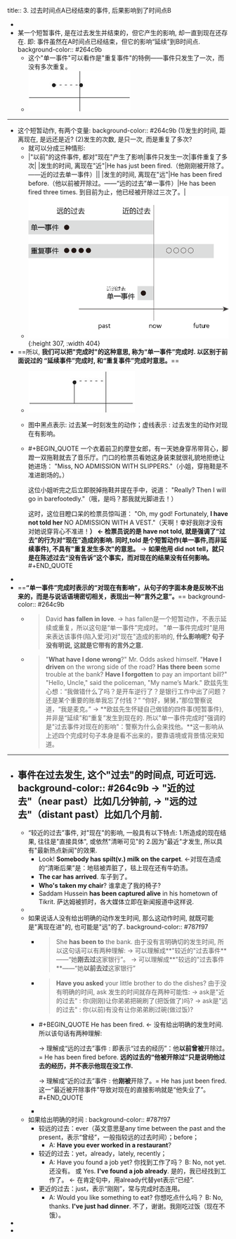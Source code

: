 title:: 3. 过去时间点A已经结束的事件, 后果影响到了时间点B

-
- 某一个短暂事件, 是在过去发生并结束的，但它产生的影响, 却一直到现在还存在. 即: 事件虽然在A时间点已经结束，但它的影响“延续”到B时间点.
  background-color:: #264c9b
	- 这个"单一事件"可以看作是"重复事件"的特例——事件只发生了一次，而没有多次重复。
	- ![张满胜eng 24-3.jpg](../assets/张满胜eng_24-3_1644989353418_0.jpg)
- ---
- 这个短暂动作, 有两个变量:
  background-color:: #264c9b
  (1)发生的时间, 距离现在, 是远还是近? 
  (2)发生的次数, 是只一次, 而是重复了多次?
	- 就可以分成三种情形:
	- |"以前"的这件事件, 都对"现在"产生了影响|事件只发生一次|事件重复了多次|
	  |发生的时间, 离现在"近"|He has just been fired.（他刚刚被开除了。——近的过去单一事件）||
	  |发生的时间, 离现在"远"|He has been fired before.（他以前被开除过。——“远的过去”单一事件）|He has been fired three times. 到目前为止，他已经被开除过三次了。|
	- ![image.png](../assets/image_1645064056218_0.png){:height 307, :width 404}
- ==所以, **我们可以把"完成时"的这种意思, 称为“单一事件”完成时. 以区别于前面说过的 “延续事件”完成时, 和“重复事件”完成时意思。**==
	- ![张满胜eng 28.jpg](../assets/张满胜eng_28_1645064296605_0.jpg)
	- 图中黑点表示: 过去某一时刻发生的动作；虚线表示 : 过去发生的动作对现在有影响。
	- #+BEGIN_QUOTE
	  一个衣着前卫的摩登女郎，有一天她身穿吊带背心，脚蹬一双拖鞋就去了音乐厅。门口的检票员看她这身装束就很礼貌地拒绝让她进场：
	  "Miss, NO ADMISSION WITH SLIPPERS."（小姐，穿拖鞋是不准进剧场的。）
	  
	  这位小姐听完之后立即脱掉拖鞋并提在手中，说道：
	  "Really? Then I will go in barefootedly."（哦，是吗？那我就光脚进去！）
	  
	  这时，这位目瞪口呆的检票员惊叫道：
	  "Oh, my god! Fortunately, **I have not told her** NO ADMISSION WITH A VEST."（天啊！幸好我刚才没有对她说穿背心不准进！**） <- 检票员说的是 have not told, 就是强调了“过去”的行为对“现在”造成的影响. 同时,told 是个短暂动作(单一事件,而非延续事件), 不具有"重复发生多次"的意思。**
	  → **如果他用 did not tell，就只是在陈述过去“没有告诉”这个事实，而对现在的结果没有任何影响。**
	  #+END_QUOTE
-
- ==**“单一事件”完成时表示的“对现在有影响”，从句子的字面本身是反映不出来的，而是与说话语境密切相关，表现出一种“言外之意”。**==
  background-color:: #264c9b
	- > David **has fallen in love**.
	  -> has fallen是一个短暂动作，不表示延续或重复，所以这句是“单一事件”完成时。
	  "单一事件完成时"是用来表达该事件(陷入爱河)对"现在"造成的影响的, **什么影响呢? 句子没有明说, 这就是它带有的言外之意.**
	- > "**What have I done wrong**?" Mr. Odds asked himself. "**Have I driven** on the wrong side of the road? **Has there been** some trouble at the bank? **Have I forgotten** to pay an important bill?"
	  "Hello, Uncle," said the policeman, "My name’s Mark."
	  欧兹先生心想：“我做错什么了吗？是开车逆行了？是银行工作中出了问题？还是某个重要的账单我忘了付钱？”
	  “你好，舅舅，”那位警察说道，“我是麦克。”
	  -> **欧兹先生怀疑自己做错的四件事(短暂事件), 并非是“延续”和“重复”发生到现在的. 所以"单一事件完成时"强调的是"过去事件对现在的影响"：警察为什么会来找他。**这一影响从上述四个完成时句子本身是看不出来的，要靠语境或背景情况来知道。
- ---
- 事件在过去发生, 这个"过去"的时间点, 可近可远.
  background-color:: #264c9b
  → "近的过去"（near past）比如几分钟前,
  → "远的过去"（distant past）比如几个月前.
	-
	- “较近的过去”事件, 对"现在"的影响, 一般具有以下特点: 1.所造成的现在结果, 往往是"直接具体", 或依然"清晰可见"的 2.因为"最近"才发生, 所以具有"最新热点新闻"的效果.
		- Look! **Somebody has spilt(v.) milk on the carpet**. <-对现在造成的“清晰后果”是：地毯被弄脏了，毯上现在还有牛奶渍。
		- **The car has arrived**. 车子到了。
		- **Who's taken my chair**? 谁拿走了我的椅子?
		- Saddam Hussein **has been captured alive** in his hometown of Tikrit. 萨达姆被抓时，各大媒体立即在新闻报道中这样说.
	-
	- 如果说话人没有给出明确的动作发生时间, 那么这动作时间, 就既可能是"离现在进"的, 也可能是"远"的了.
	  background-color:: #787f97
		- > She **has been to** the bank.
		  由于没有言明确切的发生时间, 所以这句话可以有两种理解:
		  → 可以理解成**"较近的"过去事件**——“她**刚去过**这家银行”。
		  → 可以理解成**"较远的"过去事件**——“她**以前去过**这家银行”
		- > **Have you asked** your little brother to do the dishes?
		  由于没有明确的时间, ask 发生的时间就存在两种可能性:
		  → ask是"近的过去" : 你(刚刚)让你弟弟把碗刷了(把饭做了)吗?
		  → ask是"远的过去" : 你(以前)有没有让你弟弟刷过碗(做过饭)?
		- #+BEGIN_QUOTE
		  He has been fired.  <- 没有给出明确的发生时间. 所以该句话有两种理解:
		  
		  → 理解成“远的过去”事件 : 即表示“过去的经历”：他**以前曾被**开除过。 = He has been fired before. **远的过去的“他被开除过”只是说明他过去的经历，并不表示他现在没工作.**
		  
		  → 理解成“近的过去”事件 : 他**刚被**开除了。= He has just been fired.
		  这一“最近被开除事件”导致对现在的直接影响就是“他失业了”。
		  #+END_QUOTE
		-
	- 如果给出明确的时间 :
	  background-color:: #787f97
		- 较远的过去：ever（英文意思是any time between the past and the present，表示“曾经”，一般指较远的过去时间）；before；
			- A: **Have you ever worked in a restaurant**?
		- 较近的过去：yet，already，lately, recently；
			- A: Have you found a job yet? 你找到工作了吗？
			  B: No, not yet. 还没有。
			  或 Yes. **I've found a job already**. 是的，我已经找到工作了。 ← 在肯定句中，用already代替yet表示“已经”.
		- 更近的过去：just，表示“刚刚”，常与完成时态连用。
			- A: Would you like something to eat? 你想吃点什么吗？
			  B: No, thanks. **I've just had dinner**. 不了，谢谢。我刚吃过饭（现在不饿）。
-
-